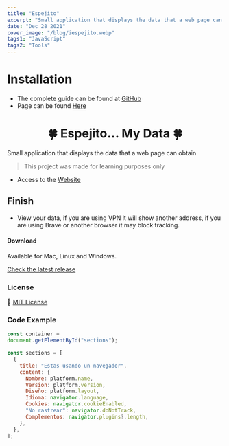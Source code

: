 ```yaml
---
title: "Espejito"
excerpt: "Small application that displays the data that a web page can obtain"
date: "Dec 28 2021"
cover_image: "/blog/iespejito.webp"
tags1: "JavaScript"
tags2: "Tools"
---
```


# Installation

* The complete guide can be found at [GitHub](https://github.com/aiskoadt/espejito)
* Page can be found [Here](https://aiskoadt.github.io/espejito/)

<h1 align="center">🍀 Espejito... My Data 🍀</h1>
  Small application that displays the data that a web page can obtain
</p>

> This project was made for learning purposes only

* Access to the [Website](https://aiskoadt.github.io/espejito/)

## Finish

* View your data, if you are using VPN it will show another address, if you are using Brave or another browser it may block tracking.

#### Download

Available for Mac, Linux and Windows.

[Check the latest release](https://github.com/aiskoadt/espejito)

### License

💜 [MIT License](https://github.com/aiskoadt/espejito/blob/main/LICENSE)

### Code Example

```javascript
const container = 
document.getElementById("sections");

const sections = [
  {
    title: "Estas usando un navegador",
    content: {
      Nombre: platform.name,
      Version: platform.version,
      Diseño: platform.layout,
      Idioma: navigator.language,
      Cookies: navigator.cookieEnabled,
      "No rastrear": navigator.doNotTrack,
      Complementos: navigator.plugins?.length,
    },
  },
];
```
